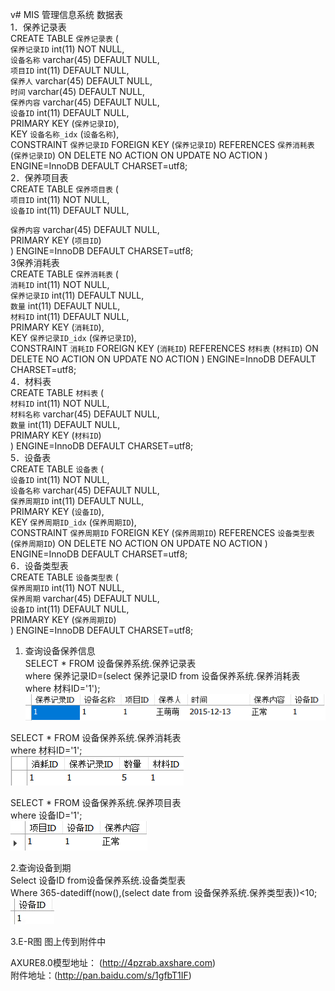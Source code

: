 v# MIS
管理信息系统
数据表<br/>
1．保养记录表</br>
CREATE TABLE `保养记录表` ( <br/>
  `保养记录ID` int(11) NOT NULL,<br/>
  `设备名称` varchar(45) DEFAULT NULL,<br/>
  `项目ID` int(11) DEFAULT NULL,<br/>
  `保养人` varchar(45) DEFAULT NULL,<br/>
  `时间` varchar(45) DEFAULT NULL,<br/>
  `保养内容` varchar(45) DEFAULT NULL,<br/>
  `设备ID` int(11) DEFAULT NULL,<br/>
  PRIMARY KEY (`保养记录ID`),<br/>
  KEY `设备名称_idx` (`设备名称`),<br/>
  CONSTRAINT `保养记录ID` FOREIGN KEY (`保养记录ID`) REFERENCES `保养消耗表` (`保养记录ID`) ON DELETE NO ACTION ON UPDATE NO ACTION
) ENGINE=InnoDB DEFAULT CHARSET=utf8;<br/>
2．保养项目表<br/>
 CREATE TABLE `保养项目表` (<br/>
  `项目ID` int(11) NOT NULL,<br/>
  `设备ID` int(11) DEFAULT NULL,<br/>

`保养内容` varchar(45) DEFAULT NULL,<br/>
  PRIMARY KEY (`项目ID`)<br/>
) ENGINE=InnoDB DEFAULT CHARSET=utf8;<br/>
3保养消耗表<br/>
CREATE TABLE `保养消耗表` (<br/>
  `消耗ID` int(11) NOT NULL,<br/>
  `保养记录ID` int(11) DEFAULT NULL,<br/>
  `数量` int(11) DEFAULT NULL,<br/>
  `材料ID` int(11) DEFAULT NULL,<br/>
  PRIMARY KEY (`消耗ID`),<br/>
  KEY `保养记录ID_idx` (`保养记录ID`),<br/>
  CONSTRAINT `消耗ID` FOREIGN KEY (`消耗ID`) REFERENCES `材料表` (`材料ID`) ON DELETE NO ACTION ON UPDATE NO ACTION
) ENGINE=InnoDB DEFAULT CHARSET=utf8;<br/>
4．材料表<br/>
CREATE TABLE `材料表` (<br/>
  `材料ID` int(11) NOT NULL,<br/>
  `材料名称` varchar(45) DEFAULT NULL,<br/>
  `数量` int(11) DEFAULT NULL,<br/>
  PRIMARY KEY (`材料ID`)<br/>
) ENGINE=InnoDB DEFAULT CHARSET=utf8;<br/>
5．设备表<br/>
CREATE TABLE `设备表` (<br/>
  `设备ID` int(11) NOT NULL,<br/>
  `设备名称` varchar(45) DEFAULT NULL,<br/>
  `保养周期ID` int(11) DEFAULT NULL,<br/>
  PRIMARY KEY (`设备ID`),<br/>
  KEY `保养周期ID_idx` (`保养周期ID`),<br/>
  CONSTRAINT `保养周期ID` FOREIGN KEY (`保养周期ID`) REFERENCES `设备类型表` (`保养周期ID`) ON DELETE NO ACTION ON UPDATE NO ACTION
) ENGINE=InnoDB DEFAULT CHARSET=utf8;<br/>
6．设备类型表<br/>
CREATE TABLE `设备类型表` (<br/>
  `保养周期ID` int(11) NOT NULL,<br/>
  `保养周期` varchar(45) DEFAULT NULL,<br/>
  `设备ID` int(11) DEFAULT NULL,<br/>
  PRIMARY KEY (`保养周期ID`)<br/>
) ENGINE=InnoDB DEFAULT CHARSET=utf8;<br/>
1.	查询设备保养信息<br/>
SELECT * FROM 设备保养系统.保养记录表<br/>
where 保养记录ID=(select 保养记录ID from 设备保养系统.保养消耗表<br/> 
where 材料ID='1');<br/>
![](/0.png)

SELECT * FROM 设备保养系统.保养消耗表<br/>
where 材料ID='1';<br/>
![](/1.png)

SELECT * FROM 设备保养系统.保养项目表<br/>
where 设备ID='1';<br/>
![](/2.png)

2.查询设备到期<br/>
Select 设备ID from设备保养系统.设备类型表<br/>
Where 365-datediff(now(),(select date from 设备保养系统.保养类型表))<10;<br/>
![](/3.jpg)

3.E-R图
图上传到附件中

AXURE8.0模型地址： (http://4pzrab.axshare.com)<br/>
附件地址：(http://pan.baidu.com/s/1gfbT1IF)

